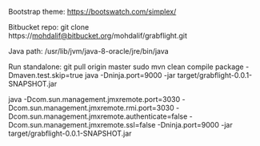 Bootstrap theme:
	https://bootswatch.com/simplex/

Bitbucket repo:
	git clone https://mohdalif@bitbucket.org/mohdalif/grabflight.git
	
Java path:
	/usr/lib/jvm/java-8-oracle/jre/bin/java

Run standalone:
	git pull origin master
	sudo mvn clean compile package -Dmaven.test.skip=true
	java -Dninja.port=9000 -jar target/grabflight-0.0.1-SNAPSHOT.jar
	
java -Dcom.sun.management.jmxremote.port=3030 -Dcom.sun.management.jmxremote.rmi.port=3030 -Dcom.sun.management.jmxremote.authenticate=false -Dcom.sun.management.jmxremote.ssl=false -Dninja.port=9000 -jar target/grabflight-0.0.1-SNAPSHOT.jar